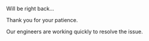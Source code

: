 Will be right back...

Thank you for your patience.

Our engineers are working quickly to resolve the issue.